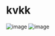 # kvkk
![image](https://user-images.githubusercontent.com/53461108/200392794-e12a44d5-eea5-4e57-9440-7cd7b72576e3.png)
![image](https://user-images.githubusercontent.com/53461108/200392840-01c2ca67-9449-4eb4-8625-11e7e9a74e50.png)
